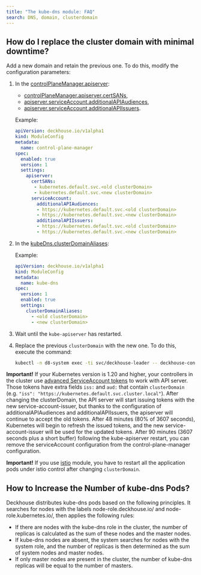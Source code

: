 ```yaml
---
title: "The kube-dns module: FAQ"
search: DNS, domain, clusterdomain
---
```


## How do I replace the cluster domain with minimal downtime?

Add a new domain and retain the previous one. To do this, modify the configuration parameters:

1. In the [controlPlaneManager.apiserver](../control-plane-manager/configuration.html):

   - [controlPlaneManager.apiserver.certSANs](../control-plane-manager/configuration.html#parameters-apiserver-certsans),
   - [apiserver.serviceAccount.additionalAPIAudiences](../control-plane-manager/configuration.html#parameters-apiserver-serviceaccount-additionalapiaudiences),
   - [apiserver.serviceAccount.additionalAPIIssuers](../control-plane-manager/configuration.html#parameters-apiserver-serviceaccount-additionalapiissuers).

   Example:

   ```yaml
   apiVersion: deckhouse.io/v1alpha1
   kind: ModuleConfig
   metadata:
     name: control-plane-manager
   spec:
     enabled: true
     version: 1
     settings:
       apiserver:
         certSANs:
          - kubernetes.default.svc.<old clusterDomain>
          - kubernetes.default.svc.<new clusterDomain>
         serviceAccount:
           additionalAPIAudiences:
           - https://kubernetes.default.svc.<old clusterDomain>
           - https://kubernetes.default.svc.<new clusterDomain>
           additionalAPIIssuers:
           - https://kubernetes.default.svc.<old clusterDomain>
           - https://kubernetes.default.svc.<new clusterDomain>
   ```

1. In the [kubeDns.clusterDomainAliases](configuration.html#parameters):

   Example:

   ```yaml
   apiVersion: deckhouse.io/v1alpha1
   kind: ModuleConfig
   metadata:
     name: kube-dns
   spec:
     version: 1
     enabled: true
     settings:
       clusterDomainAliases:
         - <old clusterDomain>
         - <new clusterDomain>
   ```

1. Wait until the `kube-apiserver` has restarted.
1. Replace the previous `clusterDomain` with the new one. To do this, execute the command:

   ```bash
   kubectl -n d8-system exec -ti svc/deckhouse-leader -- deckhouse-controller edit cluster-configuration
   ```

**Important!** If your Kubernetes version is 1.20 and higher, your controllers in the cluster use [advanced ServiceAccount tokens](https://kubernetes.io/docs/tasks/configure-pod-container/configure-service-account/#service-account-token-volume-projection) to work with API server. Those tokens have extra fields `iss:` and `aud:` that contain `clusterDomain` (e.g. `"iss": "https://kubernetes.default.svc.cluster.local"`). After changing the clusterDomain, the API server will start issuing tokens with the new service-account-issuer, but thanks to the configuration of additionalAPIAudiences and additionalAPIIssuers, the apiserver will continue to accept the old tokens.
After 48 minutes (80% of 3607 seconds), Kubernetes will begin to refresh the issued tokens, and the new service-account-issuer will be used for the updated tokens. After 90 minutes (3607 seconds plus a short buffer) following the kube-apiserver restart, you can remove the serviceAccount configuration from the control-plane-manager configuration.

**Important!** If you use [istio](../../modules/istio/) module, you have to restart all the application pods under istio control after changing `clusterDomain`.

## How to Increase the Number of kube-dns Pods?

Deckhouse distributes kube-dns pods based on the following principles. It searches for nodes with the labels node-role.deckhouse.io/ and node-role.kubernetes.io/, then applies the following rules:

* If there are nodes with the kube-dns role in the cluster, the number of replicas is calculated as the sum of these nodes and the master nodes.
* If kube-dns nodes are absent, the system searches for nodes with the system role, and the number of replicas is then determined as the sum of system nodes and master nodes.
* If only master nodes are present in the cluster, the number of kube-dns replicas will be equal to the number of masters.
